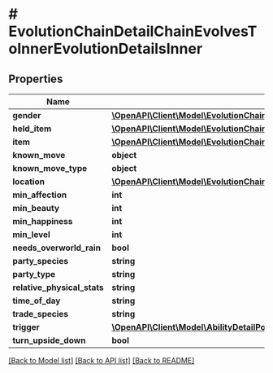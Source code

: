 # # EvolutionChainDetailChainEvolvesToInnerEvolutionDetailsInner

## Properties

Name | Type | Description | Notes
------------ | ------------- | ------------- | -------------
**gender** | [**\OpenAPI\Client\Model\EvolutionChainDetailChainEvolvesToInnerEvolutionDetailsInnerGender**](EvolutionChainDetailChainEvolvesToInnerEvolutionDetailsInnerGender.md) |  |
**held_item** | [**\OpenAPI\Client\Model\EvolutionChainDetailChainEvolvesToInnerEvolutionDetailsInnerGender**](EvolutionChainDetailChainEvolvesToInnerEvolutionDetailsInnerGender.md) |  |
**item** | [**\OpenAPI\Client\Model\EvolutionChainDetailChainEvolvesToInnerEvolutionDetailsInnerGender**](EvolutionChainDetailChainEvolvesToInnerEvolutionDetailsInnerGender.md) |  |
**known_move** | **object** |  |
**known_move_type** | **object** |  |
**location** | [**\OpenAPI\Client\Model\EvolutionChainDetailChainEvolvesToInnerEvolutionDetailsInnerGender**](EvolutionChainDetailChainEvolvesToInnerEvolutionDetailsInnerGender.md) |  |
**min_affection** | **int** |  |
**min_beauty** | **int** |  |
**min_happiness** | **int** |  |
**min_level** | **int** |  |
**needs_overworld_rain** | **bool** |  |
**party_species** | **string** |  |
**party_type** | **string** |  |
**relative_physical_stats** | **string** |  |
**time_of_day** | **string** |  |
**trade_species** | **string** |  |
**trigger** | [**\OpenAPI\Client\Model\AbilityDetailPokemonInnerPokemon**](AbilityDetailPokemonInnerPokemon.md) |  |
**turn_upside_down** | **bool** |  |

[[Back to Model list]](../../README.md#models) [[Back to API list]](../../README.md#endpoints) [[Back to README]](../../README.md)
